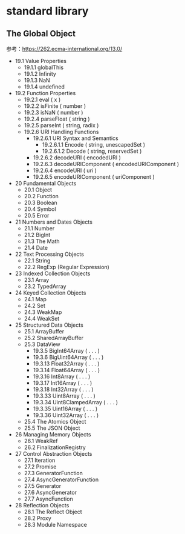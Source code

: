 # standard library

## The Global Object

参考：https://262.ecma-international.org/13.0/

- 19.1 Value Properties
  - 19.1.1 globalThis
  - 19.1.2 Infinity
  - 19.1.3 NaN
  - 19.1.4 undefined
- 19.2 Function Properties
  - 19.2.1 eval ( x )
  - 19.2.2 isFinite ( number )
  - 19.2.3 isNaN ( number )
  - 19.2.4 parseFloat ( string )
  - 19.2.5 parseInt ( string, radix )
  - 19.2.6 URI Handling Functions
    - 19.2.6.1 URI Syntax and Semantics
      - 19.2.6.1.1 Encode ( string, unescapedSet )
      - 19.2.6.1.2 Decode ( string, reservedSet )
    - 19.2.6.2 decodeURI ( encodedURI )
    - 19.2.6.3 decodeURIComponent ( encodedURIComponent )
    - 19.2.6.4 encodeURI ( uri )
    - 19.2.6.5 encodeURIComponent ( uriComponent )
- 20 Fundamental Objects
  - 20.1 Object
  - 20.2 Function
  - 20.3 Boolean
  - 20.4 Symbol
  - 20.5 Error
- 21 Numbers and Dates Objects
  - 21.1 Number
  - 21.2 BigInt
  - 21.3 The Math
  - 21.4 Date
- 22 Text Processing Objects
  - 22.1 String
  - 22.2 RegExp (Regular Expression)
- 23 Indexed Collection Objects
  - 23.1 Array
  - 23.2 TypedArray
- 24 Keyed Collection Objects
  - 24.1 Map
  - 24.2 Set
  - 24.3 WeakMap
  - 24.4 WeakSet
- 25 Structured Data Objects
  - 25.1 ArrayBuffer
  - 25.2 SharedArrayBuffer
  - 25.3 DataView
    - 19.3.5 BigInt64Array ( . . . )
    - 19.3.6 BigUint64Array ( . . . )
    - 19.3.13 Float32Array ( . . . )
    - 19.3.14 Float64Array ( . . . )
    - 19.3.16 Int8Array ( . . . )
    - 19.3.17 Int16Array ( . . . )
    - 19.3.18 Int32Array ( . . . )
    - 19.3.33 Uint8Array ( . . . )
    - 19.3.34 Uint8ClampedArray ( . . . )
    - 19.3.35 Uint16Array ( . . . )
    - 19.3.36 Uint32Array ( . . . )
  - 25.4 The Atomics Object
  - 25.5 The JSON Object
- 26 Managing Memory Objects
  - 26.1 WeakRef
  - 26.2 FinalizationRegistry
- 27 Control Abstraction Objects
  - 27.1 Iteration
  - 27.2 Promise
  - 27.3 GeneratorFunction
  - 27.4 AsyncGeneratorFunction
  - 27.5 Generator
  - 27.6 AsyncGenerator
  - 27.7 AsyncFunction
- 28 Reflection Objects
  - 28.1 The Reflect Object
  - 28.2 Proxy
  - 28.3 Module Namespace

